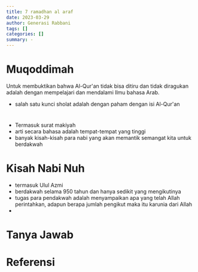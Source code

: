 ```yaml
---
title: 7 ramadhan al araf
date: 2023-03-29
author: Generasi Rabbani
tags: []
categories: []
summary: -
---
```


# Muqoddimah

Untuk membuktikan bahwa Al-Qur'an tidak bisa ditiru dan tidak diragukan adalah dengan mempelajari dan mendalami Ilmu bahasa Arab.
- salah satu kunci sholat adalah dengan paham dengan isi Al-Qur'an 

# 

- Termasuk surat makiyah
- arti secara bahasa adalah tempat-tempat yang tinggi
- banyak kisah-kisah para nabi yang akan memantik semangat kita untuk berdakwah

# Kisah Nabi Nuh

- termasuk Ulul Azmi
- berdakwah selama 950 tahun dan hanya sedikit yang mengikutinya 
- tugas para pendakwah adalah menyampaikan apa yang telah Allah perintahkan, adapun berapa jumlah pengikut maka itu karunia dari Allah
- 

# Tanya Jawab

# Referensi
